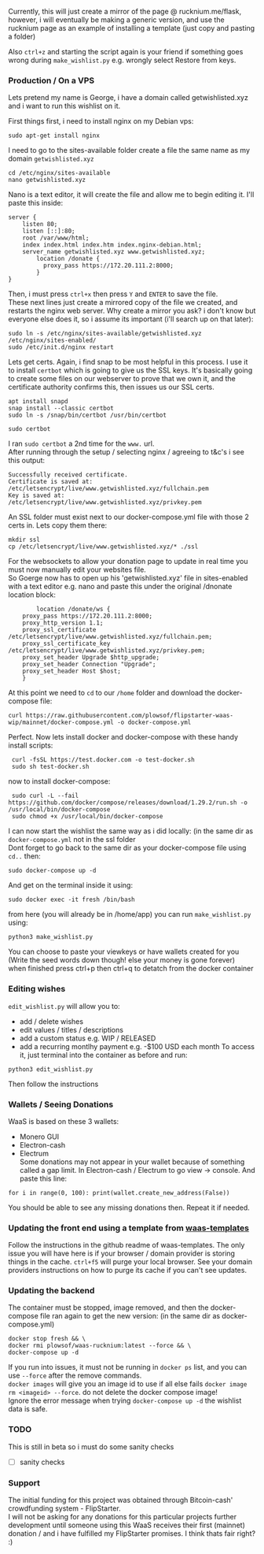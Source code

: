 
Currently, this will just create a mirror of the page @ rucknium.me/flask, however, i will eventually be making a generic version, and use the rucknium page as an example of installing a template (just copy and pasting a folder)    

Also ```ctrl+z``` and starting the script again is your friend if something goes wrong during ```make_wishlist.py``` e.g. wrongly select Restore from keys.   

### Production / On a VPS

Lets pretend my name is George, i have a domain called getwishlisted.xyz and i want to run this wishlist on it.

First things first, i need to install nginx on my Debian vps:
```
sudo apt-get install nginx
```
I need to go to the sites-available folder create a file the same name as my domain ```getwishlisted.xyz```
```
cd /etc/nginx/sites-available
nano getwishlisted.xyz
```
Nano is a text editor, it will create the file and allow me to begin editing it. I'll paste this inside:    
```
server {
    listen 80;
    listen [::]:80;
    root /var/www/html;
    index index.html index.htm index.nginx-debian.html;
    server_name getwishlisted.xyz www.getwishlisted.xyz;
        location /donate {
          proxy_pass https://172.20.111.2:8000;
        }
}
```
Then, i must press ```ctrl+x``` then press ```Y``` and ```ENTER``` to save the file.     
These next lines just create a mirrored copy of the file we created, and restarts the nginx web server. Why create a mirror you ask? i don't know but everyone else does it, so i assume its important (i'll search up on that later):    
```
sudo ln -s /etc/nginx/sites-available/getwishlisted.xyz /etc/nginx/sites-enabled/ 
sudo /etc/init.d/nginx restart
```

Lets get certs. Again, i find snap to be most helpful in this process. I use it to install ```certbot``` which is going to give us the SSL keys. It's basically going to create some files on our webserver to prove that we own it, and the certificate authority confirms this, then issues us our SSL certs.
```
apt install snapd
snap install --classic certbot
sudo ln -s /snap/bin/certbot /usr/bin/certbot
``` 
```
sudo certbot
```
I ran ```sudo certbot``` a 2nd time for the ```www.``` url.    
After running through the setup / selecting nginx / agreeing to t&c's i see this output:
```
Successfully received certificate.    
Certificate is saved at: /etc/letsencrypt/live/www.getwishlisted.xyz/fullchain.pem    
Key is saved at:         /etc/letsencrypt/live/www.getwishlisted.xyz/privkey.pem    
```
An SSL folder must exist next to our docker-compose.yml file with those 2 certs in. Lets copy them there:
```
mkdir ssl
cp /etc/letsencrypt/live/www.getwishlisted.xyz/* ./ssl
```
For the websockets to allow your donation page to update in real time you must now manually edit your websites file.   
So Goerge now has to open up his 'getwishlisted.xyz' file in sites-enabled with a text editor e.g. nano and paste this under the original /dnonate location block:   
```
        location /donate/ws {
    proxy_pass https://172.20.111.2:8000;
    proxy_http_version 1.1;
    proxy_ssl_certificate /etc/letsencrypt/live/www.getwishlisted.xyz/fullchain.pem;
    proxy_ssl_certificate_key /etc/letsencrypt/live/www.getwishlisted.xyz/privkey.pem;
    proxy_set_header Upgrade $http_upgrade;
    proxy_set_header Connection "Upgrade";
    proxy_set_header Host $host;
    }
```

At this point we need to ```cd``` to our ```/home``` folder and download the docker-compose file:
```
curl https://raw.githubusercontent.com/plowsof/flipstarter-waas-wip/mainnet/docker-compose.yml -o docker-compose.yml
```
Perfect. Now lets install docker and docker-compose with these handy install scripts:
```
 curl -fsSL https://test.docker.com -o test-docker.sh
 sudo sh test-docker.sh
```
now to install docker-compose:
```
 sudo curl -L --fail https://github.com/docker/compose/releases/download/1.29.2/run.sh -o /usr/local/bin/docker-compose
 sudo chmod +x /usr/local/bin/docker-compose
```
I can now start the wishlist the same way as i did locally: (in the same dir as ```docker-compose.yml``` not in the ssl folder    
Dont forget to go back to the same dir as your docker-compose file using ```cd..``` then:
```
sudo docker-compose up -d
```
And get on the terminal inside it using:
```
sudo docker exec -it fresh /bin/bash
```
from here (you will already be in /home/app) you can run ```make_wishlist.py``` using:
```
python3 make_wishlist.py
```
You can choose to paste your viewkeys or have wallets created for you (Write the seed words down though! else your money is gone forever)    
when finished press ctrl+p then ctrl+q to detatch from the docker container     

### Editing wishes
```edit_wishlist.py``` will allow you to:    
- add / delete wishes
- edit values / titles / descriptions
- add a custom status e.g. WIP / RELEASED 
- add a recurring montlhy payment e.g. -$100 USD each month
To access it, just terminal into the container as before and run:   
```
python3 edit_wishlist.py
```
Then follow the instructions      

### Wallets / Seeing Donations
WaaS is based on these 3 wallets:
- Monero GUI
- Electron-cash
- Electrum    
Some donations may not appear in your wallet because of something called a gap limit. In Electron-cash / Electrum to go view -> console. And paste this line:
```
for i in range(0, 100): print(wallet.create_new_address(False))
```
You should be able to see any missing donations then. Repeat it if needed.   
### Updating the front end using a template from [waas-templates](https://github.com/plowsof/waas-templates)
Follow the instructions in the github readme of waas-templates. The only issue you will have here is if your browser / domain provider is storing things in the cache. ```ctrl+f5``` will purge your local browser. See your domain providers instructions on how to purge its cache if you can't see updates.    
### Updating the backend
The container must be stopped, image removed, and then the docker-compose file ran again to get the new version: (in the same dir as docker-compose.yml) 
```
docker stop fresh && \
docker rmi plowsof/waas-rucknium:latest --force && \
docker-compose up -d
```
If you run into issues, it must not be running in ```docker ps``` list, and you can use ```--force``` after the remove commands.    
```docker images``` will give you an image id to use if all else fails ```docker image rm <imageid> --force```. do not delete the docker compose image!   
Ignore the error message when trying ```docker-compose up -d``` the wishlist data is safe.
### TODO
This is still in beta so i must do some sanity checks 
- [ ] sanity checks
### Support
The initial funding for this project was obtained through Bitcoin-cash' crowdfunding system - FlipStarter.    
I will not be asking for any donations for this particular projects further development until someone using this WaaS receives their first (mainnet)     donation / and i have fulfilled my FlipStarter promises. I think thats fair right? :)    
